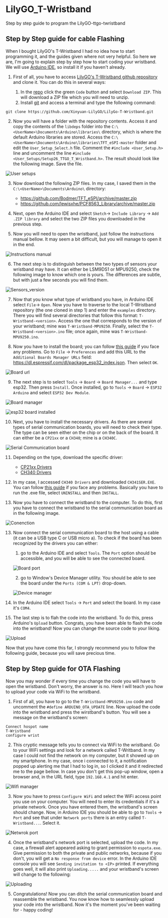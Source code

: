 # LilyGO_T-Wristband
Step by step guide to program the LilyGO-ttgo-twristband 

## Step by Step guide for cable Flashing

When I bought LilyGO's T-Wristband I had no idea how to start programming it, and the guides given where not very helpful. So here we are, I'm going to explain step by step how to start coding your wristband. We will use [Arduino IDE](https://www.arduino.cc/en/software), so install it if you haven't already.

1. First of all, you have to access [LilyGO's T-Wristband github repository](https://github.com/Xinyuan-LilyGO/LilyGo-T-Wristband) and clone it. You can do this in several ways:

	1. In the [repo](https://github.com/Xinyuan-LilyGO/LilyGo-T-Wristband) click the green `Code` button and select `Download ZIP`. This will download a ZIP file which you will need to unzip.
	2. Install [git](https://git-scm.com/downloads) and access a terminal and type the following command:
```
git clone https://github.com/Xinyuan-LilyGO/LilyGo-T-Wristband.git
```

2. Now you will have a folder with the repository contents. Access it and copy the contents of the `libdeps` folder into the `C:\<UserName>\Documents\Arduino\libraries\` directory, which is where the default Arduino libraries are stored. Access the `C:\<UserName>\Documents\Arduino\libraries\TFT_eSPI-master` folder and edit the `User_Setup_Select.h` file. Comment the `#include <User_Setup.h>` line and uncomment the line `#include <User_Setups/Setup26_TTGO_T_Wristband.h>`. The result should look like the following image. Save the file.

![User setups](/assets/images/1_user_setups.jpg)

3. Now download the following ZIP files. In my case, I saved them in the `C:\<UserName>\Documents\Arduino\` directory:
	- https://github.com/Bodmer/TFT_eSPI/archive/master.zip
	- https://github.com/lewisxhe/PCF8563_Library/archive/master.zip

4. Next, open the Arduino IDE and select `Sketch`-> `Include Library` -> `Add .ZIP library` and select the two ZIP files you downloaded in the previous step.

5. Now you will need to open the wristband, just follow the instructions manual bellow. It may seem a bit difficult, but you will manage to open it in the end.

![Instructions manual](/assets/images/2_instructions_manual.jpg)

6. The next step is to distinguish between the two types of sensors your wristband may have. It can either be LSM9DS1 or MPU9250, check the following image to know which one is yours. The differences are subtle, but with just a few seconds you will find them.

![Sensors_version](/assets/images/3_sensors_version.jpg)

7. Now that you know what type of wristband you have, in Arduino IDE select `File`-> `Open`. Now you have to traverse to the local T-Wristband repository (the one cloned in step 1) and enter the `examples` directory. There you will find several directories that follow this format: `T-Wristband-<version>`. Access the one that corresponds to the version of your wristband; mine was `T-Wristband-MPU9250`. Finally, select the `T-Wristband-<version>.ino` file; once again, mine was `T-Wristband-MPU9250.ino`.

8. Now you have to install the board; you can follow [this guide](https://randomnerdtutorials.com/installing-the-esp32-board-in-arduino-ide-windows-instructions/) if you face any problems. Go to `File` -> `Preferences` and add this URL to the `Additional Boards Manager URLs` field: https://dl.espressif.com/dl/package_esp32_index.json. Then select `OK`.

![Board url](/assets/images/4_board_url.jpg)

9. The next step is to select `Tools` -> `Board` -> `Board Manager...` and type esp32. Then press `Install`. Once installed, go to `Tools` -> `Board` -> `ESP32 Arduino` and select `ESP32 Dev Module`.

![Board manager](/assets/images/5_board_manager.jpg)

![esp32 board installed](/assets/images/6_esp32_install.jpg)

10. Next, you have to install the necessary drivers. As there are several types of serial communication boards, you will need to check their type. The type can be seen either on the chip or on the back of the board. It can either be a `CP21xx` or a `CH340`; mine is a `CH340C`.

![Serial Communication board](/assets/images/7_serial_com_board.jpg)

11. Depending on the type, download the specific driver:
	- [CP21xx Drivers](https://www.silabs.com/products/development-tools/software/usb-to-uart-bridge-vcp-drivers)
	- [CH340 Drivers](http://www.wch-ic.com/search?q=ch340&t=downloads)

12. In my case, I accessed `CH340 Drivers` and downloaded `CH341SER.EXE`. You can follow [this guide](https://learn.sparkfun.com/tutorials/how-to-install-ch340-drivers/all) if you face any problems. Basically you have to run the .exe file, select `UNINSTALL` and then `INSTALL`.

13. Now you have to connect the wristband to the computer. To do this, first you have to connect the wristband to the serial communication board as in the following image.

![Conenction](/assets/images/8_connection.jpg)

13. Now connect the serial communication board to the host using a cable (it can be a USB type C or USB micro a). To check if the board has been recognized by the drivers you can either: 
	1. go to the Arduino IDE and select `Tools`. The `Port` option should be accessible, and you will be able to see the connected board.
	
	![Board port](/assets/images/9_board_port.jpg)
	
	2. go to Window's Device Manager utility. You should be able to see the board under the `Ports (COM & LPT)` drop-down.
	
	![Device manager](/assets/images/10_device_manager.jpg)

14. In the Arduino IDE select `Tools` -> `Port` and select the board. In my case it's `COM4`.

15. The last step is to flah the code into the wristband. To do this, press Arduino's `Upload` button. Congrats, you have been able to flash the code into the wristband! Now you can change the source code to your liking.

![Upload](/assets/images/11_upload.jpg)

Now that you have come this far, I strongly recommend you to follow the following guide, because you will save precious time.

## Step by Step guide for OTA Flashing

Now you may wonder if every time you change the code you will have to open the wristband. Don't worry, the answer is no. Here I will teach you how to upload your code via WiFi to the wristband.

1. First of all, you have to go to the `T-Wristband-MPU9250.ino` code and uncomment the `#define ARDUINO_OTA_UPDATE` line. Now upload the code into the wristband and press the wirstband's button. You will see a message on the wristband's screen: 
```
Connect hospot name
T-Wristband
configure wrist
```

2. This cryptic message tells you to connect via WiFi to the wristband. Go to your WiFi settings and look for a network called T-Writband. In my case I could not find the network on my computer, but it showed up on my smartphone. In my case, once i connected to it, a notification popped up alerting me that I had to log in, so I clicked it and it redirected me to the page bellow. In case you don't get this pop-up window, open a browser and, in the URL field, type `192.168.4.1` and hit enter.

![Wifi manager](/assets/images/12_wifi_manager.jpg)

3. Now you have to press `Configure WiFi` and select the WiFi access point you use on your computer. You will need to enter its credentials if it's a private network. Once you have entered them, the wristband's screen should change. Now, in Arduino IDE you should be able to go to `Tools` -> `Port` and see that under `Network ports` there is an entry called `T-Wristband...`. Select it.

![Netwrok port](/assets/images/13_network_port.jpg)

4. Once the wristband's network port is selected, upload the code. In my case, a firewall alert appeared asking to grant permission to `espota.exe`. Give permission to both the private and public networks, because if you don't, you will get a `No response from device` error. In the Arduino IDE console you will see `Sending invitation to <IP>` printed. If everything goes well, it will also print `Uploading.....` and your wristband's screen will change to the following:

![Uploading](/assets/images/14_uploading.jpg)

5. Congratulations! Now you can ditch the serial communication board and reassemble the wristband. You now know how to seamlessly upload your code into the wristband. Now it's the moment you've been waiting for - happy coding!
